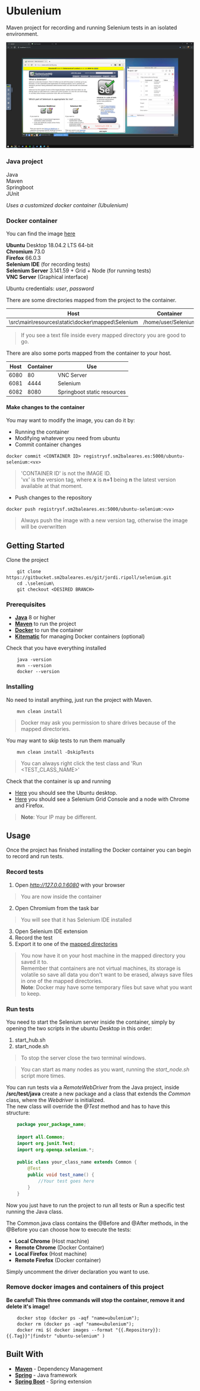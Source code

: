 # Ubulenium

Maven project for recording and running Selenium tests in an isolated environment.

![image](ubulenium_screenshot.png)

### Java project
Java  
Maven  
Springboot  
JUnit  

*Uses a customized docker container (Ubulenium)*

### Docker container

You can find the image [here](http://registrysf.sm2baleares.es/)

**Ubuntu** Desktop 18.04.2 LTS 64-bit  
**Chromium** 73.0  
**Firefox** 66.0.3  
**Selenium IDE** (for recording tests)  
**Selenium Server** 3.141.59 + Grid + Node (for running tests)  
**VNC Server** (Graphical interface)  

Ubuntu credentials: *user*, *password*

There are some directories mapped from the project to the container.  

| Host | Container |
| ---- | --------- |
| \src\main\resources\static\docker\mapped\Selenium | /home/user/Selenium |

> If you see a text file inside every mapped directory you are good to go.

There are also some ports mapped from the container to your host.

| Host | Container | Use        |
| ---- | --------- | ---------- |
| 6080 |    80     | VNC Server |
| 6081 |   4444    |  Selenium  |
| 6082 |   8080    | Springboot static resources |

#### Make changes to the container
You may want to modify the image, you can do it by:
* Running the container
* Modifying whatever you need from ubuntu
* Commit container changes
````
docker commit <CONTAINER ID> registrysf.sm2baleares.es:5000/ubuntu-selenium:<vx>
````
>'CONTAINER ID' is not the IMAGE ID.  
'vx' is the version tag, where **x** is **n+1** being **n** the latest version available at that moment.  

* Push changes to the repository 
````
docker push registrysf.sm2baleares.es:5000/ubuntu-selenium:<vx>
````

> Always push the image with a new version tag, otherwise the image will be overwritten

## Getting Started

Clone the project
```
    git clone https://gitbucket.sm2baleares.es/git/jordi.ripoll/selenium.git
    cd .\selenium\
    git checkout <DESIRED BRANCH>
```

### Prerequisites

* [**Java**](https://www.java.com) 8 or higher
* [**Maven**](https://maven.apache.org) to run the project
* [**Docker**](https://www.docker.com/products/docker-desktop) to run the container
* [**Kitematic**](https://kitematic.com) for managing Docker containers (optional)

Check that you have everything installed  
```
    java -version
    mvn --version
    docker --version
```

### Installing

No need to install anything, just run the project with Maven.  
````
    mvn clean install
````
> Docker may ask you permission to share drives because of the mapped directories.

You may want to skip tests to run them manually
````
    mvn clean install -DskipTests
````
> You can always right click the test class and 'Run <TEST_CLASS_NAME>'

Check that the container is up and running  
* [Here](http://127.0.0.1:6080) you should see the Ubuntu desktop.   
* [Here](http://127.0.0.1:6081/grid/console) you should see a Selenium Grid Console and a node with Chrome and Firefox.  

> **Note**: Your IP may be different.
## Usage
Once the project has finished installing the Docker container you can begin to record and run tests.

### Record tests

1. Open *http://127.0.0.1:6080* with your browser
> You are now inside the container  
2. Open Chromium from the task bar
> You will see that it has Selenium IDE installed  
3. Open Selenium IDE extension  
4. Record the test  
5. Export it to one of the [mapped directories](#docker-container)  

> You now have it on your host machine in the mapped directory you saved it to.  
> Remember that containers are not virtual machines, its storage is volatile so save all data you don't want to be 
erased, always save files in one of the mapped directories.  
> **Note**: Docker may have some temporary files but save what you want to keep.

### Run tests
You need to start the Selenium server inside the container, simply by opening the two scripts in the ubuntu Desktop in this order:  

1. start_hub.sh  
2. start_node.sh  

> To stop the server close the two terminal windows.

> You can start as many nodes as you want, running the *start_node.sh* script more times.

You can run tests via a *RemoteWebDriver* from the Java project, inside **/src/test/java** create a new package and a class 
that extends the *Common* class, where the *Webdriver* is initialized.  
The new class will override the *@Test* method and has to have this structure:

````java
    package your_package_name;
    
    import all.Common;
    import org.junit.Test;
    import org.openqa.selenium.*;
    
    public class your_class_name extends Common {
        @Test
        public void test_name() {
            //Your test goes here
        }
    }
````

Now you just have to run the project to run all tests or Run a specific test running the Java class.  

The Common.java class contains the @Before and @After methods, in the @Before you can choose how to execute the tests:
* **Local Chrome** (Host machine)
* **Remote Chrome** (Docker Container)
* **Local Firefox** (Host machine)
* **Remote Firefox** (Docker container)

Simply uncomment the driver declaration you want to use.  

### Remove docker images and containers of this project
**Be careful! This three commands will stop the container, remove it and delete it's image!**
````
    docker stop (docker ps -aqf "name=ubulenium");
    docker rm (docker ps -aqf "name=ubulenium");
    docker rmi $( docker images --format "{{.Repository}}:{{.Tag}}"|findstr "ubuntu-selenium" )
````

## Built With

* [**Maven**](https://maven.apache.org/) - Dependency Management
* [**Spring**](https://spring.io/) - Java framework
* [**Spring Boot**](https://spring.io/projects/spring-boot) - Spring extension

